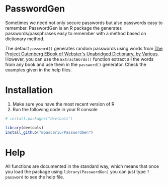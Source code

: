 # PasswordGen

Sometimes we need not only secure passwords but also passwords easy to remember.
PasswordGen is an R package the generates passwords/passphrases easy to remember with a 
method based on dictionary method. 
 
The default ```password()``` generates random passwords using words from 
[The Project Gutenberg EBook of Webster's Unabridged Dictionary, 
by Various](http://www.gutenberg.org/ebooks/29765). However, you can use the 
```ExtractWords()``` function extract all the words from any book and use them 
in the ```password()``` generator. Check the examples given in the help files.   


Installation
============

1. Make sure you have the most recent version of R
2. Run the following code in your R console 

```r
# install.packages("devtools")

library(devtools)
install_github("mpascariu/PasswordGen")
```

Help
===============
All functions are documented in the standard way, which means that 
once you load the package using ```library(PasswordGen)```
you can just type ```?password``` to see the help file. 

